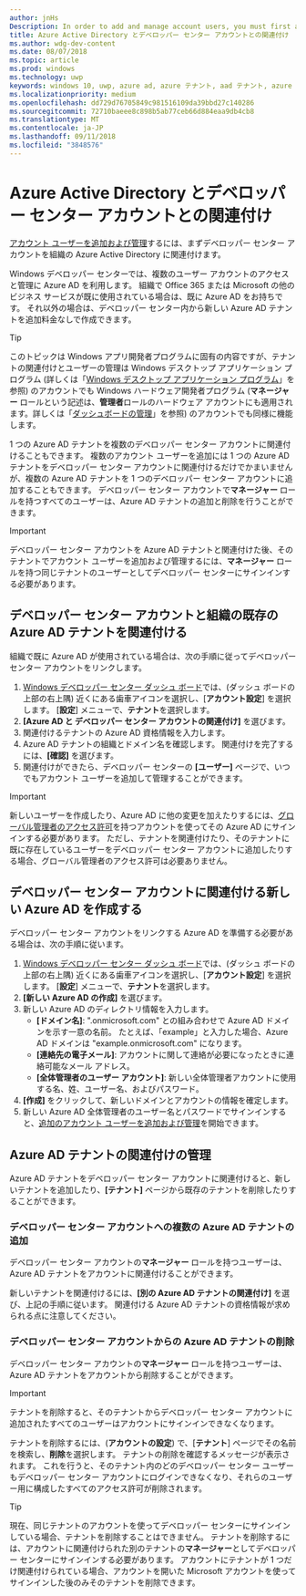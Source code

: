 ```yaml
---
author: jnHs
Description: In order to add and manage account users, you must first associate your Dev Center account with your organization's Azure Active Directory.
title: Azure Active Directory とデベロッパー センター アカウントとの関連付け
ms.author: wdg-dev-content
ms.date: 08/07/2018
ms.topic: article
ms.prod: windows
ms.technology: uwp
keywords: windows 10, uwp, azure ad, azure テナント, aad テナント, azure ad テナント, テナント管理, テナント
ms.localizationpriority: medium
ms.openlocfilehash: dd729d76705849c981516109da39bbd27c140286
ms.sourcegitcommit: 72710baeee8c898b5ab77ceb66d884eaa9db4cb8
ms.translationtype: MT
ms.contentlocale: ja-JP
ms.lasthandoff: 09/11/2018
ms.locfileid: "3848576"
---
```

# <a name="associate-azure-active-directory-with-your-dev-center-account"></a>Azure Active Directory とデベロッパー センター アカウントとの関連付け

[アカウント ユーザーを追加および管理](add-users-groups-and-azure-ad-applications.md)するには、まずデベロッパー センター アカウントを組織の Azure Active Directory に関連付けます。 

Windows デベロッパー センターでは、複数のユーザー アカウントのアクセスと管理に Azure AD を利用します。 組織で Office 365 または Microsoft の他のビジネス サービスが既に使用されている場合は、既に Azure AD をお持ちです。 それ以外の場合は、デベロッパー センター内から新しい Azure AD テナントを追加料金なしで作成できます。

> [!TIP]
> このトピックは Windows アプリ開発者プログラムに固有の内容ですが、テナントの関連付けとユーザーの管理は Windows デスクトップ アプリケーション プログラム (詳しくは「[Windows デスクトップ アプリケーション プログラム](https://docs.microsoft.com/windows/desktop/appxpkg/windows-desktop-application-program#add-and-manage-account-users)」を参照) のアカウントでも Windows ハードウェア開発者プログラム (**マネージャー** ロールという記述は、**管理者**ロールのハードウェア アカウントにも適用されます。詳しくは「[ダッシュボードの管理](https://docs.microsoft.com/windows-hardware/drivers/dashboard/dashboard-administration)」を参照) のアカウントでも同様に機能します。

1 つの Azure AD テナントを複数のデベロッパー センター アカウントに関連付けることもできます。 複数のアカウント ユーザーを追加には 1 つの Azure AD テナントをデベロッパー センター アカウントに関連付けるだけでかまいませんが、複数の Azure AD テナントを 1 つのデベロッパー センター アカウントに追加することもできます。 デベロッパー センター アカウントで**マネージャー** ロールを持つすべてのユーザーは、Azure AD テナントの追加と削除を行うことができます。

> [!IMPORTANT]
> デベロッパー センター アカウントを Azure AD テナントと関連付けた後、そのテナントでアカウント ユーザーを追加および管理するには、**マネージャー** ロールを持つ同じテナントのユーザーとしてデベロッパー センターにサインインする必要があります。


## <a name="associate-your-dev-center-account-with-your-organizations-existing-azure-ad-tenant"></a>デベロッパー センター アカウントと組織の既存の Azure AD テナントを関連付ける

組織で既に Azure AD が使用されている場合は、次の手順に従ってデベロッパー センター アカウントをリンクします。

1.  [Windows デベロッパー センター ダッシュ ボード](https://partner.microsoft.com/dashboard)では、(ダッシュ ボードの上部の右上隅) 近くにある歯車アイコンを選択し、[**アカウント設定**] を選択します。 [**設定**] メニューで、**テナント**を選択します。
2.  **[Azure AD と デベロッパー センター アカウントの関連付け]** を選びます。
3.  関連付けるテナントの Azure AD 資格情報を入力します。
4.  Azure AD テナントの組織とドメイン名を確認します。 関連付けを完了するには、**[確認]** を選びます。
5.  関連付けができたら、デベロッパー センターの **[ユーザー]** ページで、いつでもアカウント ユーザーを追加して管理することができます。

> [!IMPORTANT]
> 新しいユーザーを作成したり、Azure AD に他の変更を加えたりするには、[グローバル管理者のアクセス許可](https://docs.microsoft.com/azure/active-directory/users-groups-roles/directory-assign-admin-roles)を持つアカウントを使ってその Azure AD にサインインする必要があります。 ただし、テナントを関連付けたり、そのテナントに既に存在しているユーザーをデベロッパー センター アカウントに追加したりする場合、グローバル管理者のアクセス許可は必要ありません。


## <a name="create-a-brand-new-azure-ad-to-associate-with-your-dev-center-account"></a>デベロッパー センター アカウントに関連付ける新しい Azure AD を作成する

デベロッパー センター アカウントをリンクする Azure AD を準備する必要がある場合は、次の手順に従います。

1.  [Windows デベロッパー センター ダッシュ ボード](https://partner.microsoft.com/dashboard)では、(ダッシュ ボードの上部の右上隅) 近くにある歯車アイコンを選択し、[**アカウント設定**] を選択します。 [**設定**] メニューで、**テナント**を選択します。
2.  **[新しい Azure AD の作成]** を選びます。
3.  新しい Azure AD のディレクトリ情報を入力します。
    - **[ドメイン名]**: ".onmicrosoft.com" との組み合わせで Azure AD ドメインを示す一意の名前。 たとえば、「example」と入力した場合、Azure AD ドメインは "example.onmicrosoft.com" になります。
    - **[連絡先の電子メール]**: アカウントに関して連絡が必要になったときに連絡可能なメール アドレス。
    - **[全体管理者のユーザー アカウント]**: 新しい全体管理者アカウントに使用する名、姓、ユーザー名、およびパスワード。
4.  **[作成]** をクリックして、新しいドメインとアカウントの情報を確定します。
5.  新しい Azure AD 全体管理者のユーザー名とパスワードでサインインすると、[追加のアカウント ユーザーを追加および管理](add-users-groups-and-azure-ad-applications.md)を開始できます。


## <a name="manage-azure-ad-tenant-associations"></a>Azure AD テナントの関連付けの管理

Azure AD テナントをデベロッパー センター アカウントに関連付けると、新しいテナントを追加したり、**[テナント]** ページから既存のテナントを削除したりすることができます。


### <a name="add-multiple-azure-ad-tenants-to-your-dev-center-account"></a>デベロッパー センター アカウントへの複数の Azure AD テナントの追加

デベロッパー センター アカウントの**マネージャー** ロールを持つユーザーは、Azure AD テナントをアカウントに関連付けることができます。

新しいテナントを関連付けるには、**[別の Azure AD テナントの関連付け]** を選び、上記の手順に従います。 関連付ける Azure AD テナントの資格情報が求められる点に注意してください。


### <a name="remove-an-azure-ad-tenant-from-your-dev-center-account"></a>デベロッパー センター アカウントからの Azure AD テナントの削除

デベロッパー センター アカウントの**マネージャー** ロールを持つユーザーは、Azure AD テナントをアカウントから削除することができます。

> [!IMPORTANT]
> テナントを削除すると、そのテナントからデベロッパー センター アカウントに追加されたすべてのユーザーはアカウントにサインインできなくなります。 

テナントを削除するには、(**アカウントの設定**) で、[**テナント**] ページでその名前を検索し、**削除**を選択します。 テナントの削除を確認するメッセージが表示されます。 これを行うと、そのテナント内のどのデベロッパー センター ユーザーもデベロッパー センター アカウントにログインできなくなり、それらのユーザー用に構成したすべてのアクセス許可が削除されます。

> [!TIP]
> 現在、同じテナントのアカウントを使ってデベロッパー センターにサインインしている場合、テナントを削除することはできません。 テナントを削除するには、アカウントに関連付けられた別のテナントの**マネージャー**としてデベロッパー センターにサインインする必要があります。 アカウントにテナントが 1 つだけ関連付けられている場合、アカウントを開いた Microsoft アカウントを使ってサインインした後のみそのテナントを削除できます。


